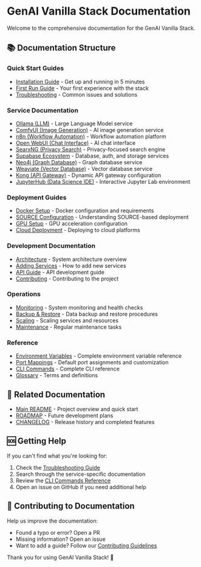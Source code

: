 # GenAI Vanilla Stack Documentation

Welcome to the comprehensive documentation for the GenAI Vanilla Stack.

## 📚 Documentation Structure

### Quick Start Guides
- [Installation Guide](quick-start/installation.md) - Get up and running in 5 minutes
- [First Run Guide](quick-start/first-run.md) - Your first experience with the stack
- [Troubleshooting](quick-start/troubleshooting.md) - Common issues and solutions

### Service Documentation
- [Ollama (LLM)](services/ollama.md) - Large Language Model service
- [ComfyUI (Image Generation)](services/comfyui.md) - AI image generation service
- [n8n (Workflow Automation)](services/n8n.md) - Workflow automation platform
- [Open WebUI (Chat Interface)](services/openwebui.md) - AI chat interface
- [SearxNG (Privacy Search)](services/searxng.md) - Privacy-focused search engine
- [Supabase Ecosystem](services/supabase.md) - Database, auth, and storage services
- [Neo4j (Graph Database)](services/neo4j.md) - Graph database service
- [Weaviate (Vector Database)](services/weaviate.md) - Vector database service
- [Kong (API Gateway)](services/kong.md) - Dynamic API gateway configuration
- [JupyterHub (Data Science IDE)](services/jupyterhub.md) - Interactive Jupyter Lab environment

### Deployment Guides
- [Docker Setup](deployment/docker-setup.md) - Docker configuration and requirements
- [SOURCE Configuration](deployment/source-configuration.md) - Understanding SOURCE-based deployment
- [GPU Setup](deployment/gpu-setup.md) - GPU acceleration configuration
- [Cloud Deployment](deployment/cloud-deployment.md) - Deploying to cloud platforms

### Development Documentation
- [Architecture](development/architecture.md) - System architecture overview
- [Adding Services](development/adding-services.md) - How to add new services
- [API Guide](development/api-guide.md) - API development guide
- [Contributing](development/contributing.md) - Contributing to the project

### Operations
- [Monitoring](operations/monitoring.md) - System monitoring and health checks
- [Backup & Restore](operations/backup-restore.md) - Data backup and restore procedures
- [Scaling](operations/scaling.md) - Scaling services and resources
- [Maintenance](operations/maintenance.md) - Regular maintenance tasks

### Reference
- [Environment Variables](reference/environment-variables.md) - Complete environment variable reference
- [Port Mappings](reference/port-mappings.md) - Default port assignments and customization
- [CLI Commands](reference/cli-commands.md) - Complete CLI reference
- [Glossary](reference/glossary.md) - Terms and definitions

## 🔗 Related Documentation

- [Main README](../README.md) - Project overview and quick start
- [ROADMAP](ROADMAP.md) - Future development plans
- [CHANGELOG](CHANGELOG.md) - Release history and completed features

## 🆘 Getting Help

If you can't find what you're looking for:

1. Check the [Troubleshooting Guide](quick-start/troubleshooting.md)
2. Search through the service-specific documentation
3. Review the [CLI Commands Reference](reference/cli-commands.md)
4. Open an issue on GitHub if you need additional help

## 📝 Contributing to Documentation

Help us improve the documentation:

- Found a typo or error? Open a PR
- Missing information? Open an issue
- Want to add a guide? Follow our [Contributing Guidelines](development/contributing.md)

Thank you for using GenAI Vanilla Stack! 🚀